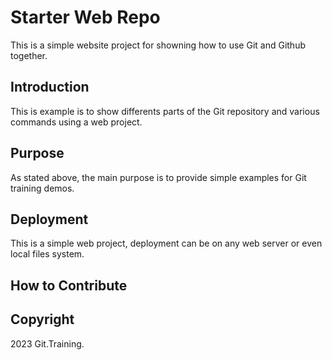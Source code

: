 # Starter Web Repo

This is a simple website project for showning how to use Git and Github together.

## Introduction

This is example is to show differents parts of the Git repository and various commands using a web project.

## Purpose

As stated above, the main purpose is to provide simple examples for Git training demos.

## Deployment

This is a simple web project, deployment can be on any web server or even local files system.

## How to Contribute


## Copyright

2023 Git.Training. 